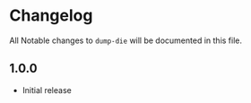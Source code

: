 # Changelog

All Notable changes to `dump-die` will be documented in this file.

## 1.0.0
- Initial release
